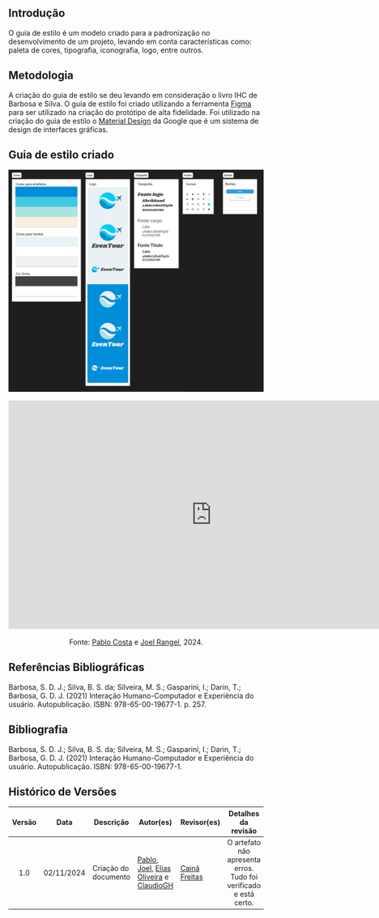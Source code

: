 ## Introdução

O guia de estilo é um modelo criado para a padronização no desenvolvimento de um projeto, levando em conta características como: paleta de cores, tipografia, iconografia, logo, entre outros.

## Metodologia

A criação do guia de estilo se deu levando em consideração o livro IHC de Barbosa e Silva. O guia de estilo foi criado utilizando a ferramenta [Figma](docs\Base\1.5.3.FerramentasUtilizadas.md) para ser utilizado na criação do protótipo de alta fidelidade. Foi utilizado na criação do guia de estilo o [Material Design](https://m3.material.io) da Google que é um sistema de design de interfaces gráficas.

## Guia de estilo criado

<div >

![Guia de estilo](assets/guia-de-estilo/guia.png)

</div>

<div style= "max-width: 1175px">

<iframe style="border: 1px solid rgba(0, 0, 0, 0.1);" width="800" height="450" src="https://embed.figma.com/design/Sqv6j3v06RgzAIbtZvjCRR/EvenTour---ArqDSW?node-id=2-2&embed-host=share" allowfullscreen></iframe>

</div>

<center>

Fonte: [Pablo Costa][PabloGH] e [Joel Rangel][JoelGH], 2024.

</center>

## Referências Bibliográficas

Barbosa, S. D. J.; Silva, B. S. da; Silveira, M. S.; Gasparini, I.; Darin, T.; Barbosa, G. D. J. (2021) Interação Humano-Computador e Experiência do usuário. Autopublicação. ISBN: 978-65-00-19677-1. p. 257.

## Bibliografia

Barbosa, S. D. J.; Silva, B. S. da; Silveira, M. S.; Gasparini, I.; Darin, T.; Barbosa, G. D. J. (2021) Interação Humano-Computador e Experiência do usuário. Autopublicação. ISBN: 978-65-00-19677-1.


## Histórico de Versões

| Versão | Data | Descrição | Autor(es) | Revisor(es) | Detalhes da revisão |
| :----: | :--: | --------- | ----------- | ------ | :---: |
| 1.0  | 02/11/2024 | Criação do documento | [Pablo][PabloGH], [Joel][JoelGH], [Elias Oliveira][EliasGH] e [ClaudioGH][ClaudioGH] | [Cainã Freitas][CainaGH] | O artefato não apresenta erros. Tudo foi verificado e está certo. |

[AnaGH]: https://github.com/analufernanndess
[CainaGH]: https://github.com/freitasc
[ClaudioGH]: https://github.com/claudiohsc
[EliasGH]: https://github.com/EliasOliver21
[GuilhermeGH]: https://github.com/gmeister18
[JoelGH]: https://github.com/JoelSRangel
[KathlynGH]: https://github.com/klmurussi
[PabloGH]: https://github.com/pabloheika
[PedroRGH]: https://github.com/pedro-rodiguero
[PedroPGH]: https://github.com/Pedrin0030
[SamuelGH]: https://github.com/samuelalvess
[TalesGH]: https://github.com/TalesRG
